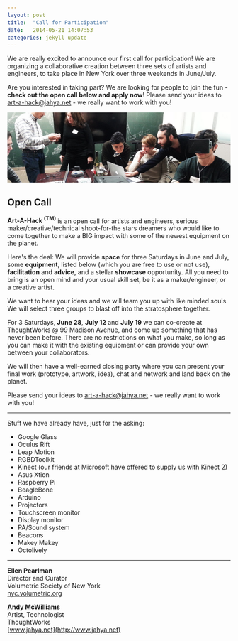 ```yaml
---
layout: post
title:  "Call for Participation"
date:   2014-05-21 14:07:53
categories: jekyll update
---
```

We are really excited to announce our first call for participation! We are organizing a collaborative creation between three sets of artists and engineers, to take place in New York over three weekends in June/July. 

Are you interested in taking part? We are looking for people to join the fun - **check out the open call below and apply now**!
Please send your ideas to 
[art-a-hack@jahya.net](mailto:art-a-hack@jahya.net) - we really want to work with you!

![Artists and engineers hacking in the lab](/assets/hacklab.jpg "Artists and engineers hacking in the lab")

Open Call
--

**Art-A-Hack <sup>(TM)</sup>** is an open call for artists and engineers, serious maker/creative/technical shoot-for-the stars dreamers who would like to come together to make a BIG impact with some of the newest equipment on the planet.

Here's the deal: We will provide **space** for three Saturdays in June and July, some **equipment**, listed below (which you are free to use or not use), **facilitation** and **advice**, and a stellar **showcase** opportunity. All you need to bring is an open mind and your usual skill set, be it as a maker/engineer, or a creative artist. 

We want to hear your ideas and we will team you up with like minded souls. We will select three groups to blast off into the stratosphere together.

For 3 Saturdays, **June 28**, **July 12** and **July 19** we can co-create at ThoughtWorks @ 99 Madison Avenue, and come up something that has never been before. There are no restrictions on what you make, so long as you can make it with the existing equipment or can provide your own between your collaborators.

We will then have a well-earned closing party where you can present your final work (prototype, artwork, idea), chat and network and land back on the planet.

Please send your ideas to 
[art-a-hack@jahya.net](mailto:art-a-hack@jahya.net) - we really want to work with you!

***

Stuff we have already have, just for the asking:

 - Google Glass
 - Oculus Rift
 - Leap Motion
 - RGBDToolkit
 - Kinect (our friends at Microsoft have offered to supply us with Kinect 2)
 - Asus Xtion
 - Raspberry Pi
 - BeagleBone
 - Arduino
 - Projectors
 - Touchscreen monitor
 - Display monitor
 - PA/Sound system
 - Beacons
 - Makey Makey
 - Octolively

***

**Ellen Pearlman**  
Director and Curator  
Volumetric Society of New York  
[nyc.volumetric.org](http://nyc.volumetric.org)  

**Andy McWilliams**  
Artist, Technologist  
ThoughtWorks  
[www.jahya.net](http://www.jahya.net)  




